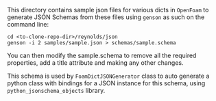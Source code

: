This directory contains sample json files for various dicts in `OpenFoam` to
generate JSON Schemas from these files using `genson` as such on the command
line:

```
cd <to-clone-repo-dir>/reynolds/json
genson -i 2 samples/sample.json > schemas/sample.schema
```

You can then modify the sample.schema to remove all the required properties, add
a title attribute and making any other changes.

This schema is used by `FoamDictJSONGenerator` class to auto generate a python
class with bindings for a JSON instance for this schema, using
`python_jsonschema_objects` library.
